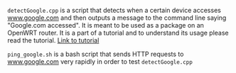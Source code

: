 
`detectGoogle.cpp` is a script that detects when a certain device accesses www.google.com and then outputs a message to the command line saying "Google.com accessed". It is meant to be used as a package on an OpenWRT router. It is a part of a tutorial and to understand its usage please read the tutorial. [Link to tutorial](https://www.markmusil.click/openwrt-embedded-c-gpio/) 

`ping_google.sh` is a bash script that sends HTTP requests to www.google.com very rapidly in order to test `detectGoogle.cpp`
